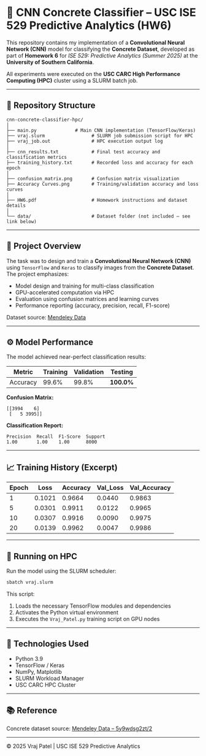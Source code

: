 # 🧠 CNN Concrete Classifier – USC ISE 529 Predictive Analytics (HW6)

This repository contains my implementation of a **Convolutional Neural Network (CNN)** model for classifying the **Concrete Dataset**, developed as part of **Homework 6** for *ISE 529: Predictive Analytics (Summer 2025)* at the **University of Southern California**.

All experiments were executed on the **USC CARC High Performance Computing (HPC)** cluster using a SLURM batch job.

---

## 📁 Repository Structure

```
cnn-concrete-classifier-hpc/
│
├── main.py              # Main CNN implementation (TensorFlow/Keras)
├── vraj.slurm                 # SLURM job submission script for HPC
├── vraj_job.out               # HPC execution output log
│
├── cnn_results.txt            # Final test accuracy and classification metrics
├── training_history.txt       # Recorded loss and accuracy for each epoch
│
├── confusion_matrix.png       # Confusion matrix visualization
├── Accuracy Curves.png        # Training/validation accuracy and loss curves
│
├── HW6.pdf                    # Homework instructions and dataset details
│
└── data/                      # Dataset folder (not included — see link below)
```

---

## 🧩 Project Overview

The task was to design and train a **Convolutional Neural Network (CNN)** using `TensorFlow` and `Keras` to classify images from the **Concrete Dataset**.  
The project emphasizes:
- Model design and training for multi-class classification  
- GPU-accelerated computation via HPC  
- Evaluation using confusion matrices and learning curves  
- Performance reporting (accuracy, precision, recall, F1-score)

Dataset source: [Mendeley Data](https://data.mendeley.com/datasets/5y9wdsg2zt/2)

---

## ⚙️ Model Performance

The model achieved near-perfect classification results:

| Metric | Training | Validation | Testing |
|--------|-----------|-------------|----------|
| Accuracy | 99.6% | 99.8% | **100.0%** |

**Confusion Matrix:**
```
[[3994    6]
 [   5 3995]]
```

**Classification Report:**
```
Precision  Recall  F1-Score  Support
1.00       1.00    1.00      8000
```

---

## 📈 Training History (Excerpt)

| Epoch | Loss | Accuracy | Val_Loss | Val_Accuracy |
|-------|------|-----------|-----------|---------------|
| 1 | 0.1021 | 0.9664 | 0.0440 | 0.9863 |
| 5 | 0.0301 | 0.9911 | 0.0122 | 0.9965 |
| 10 | 0.0307 | 0.9916 | 0.0090 | 0.9975 |
| 20 | 0.0139 | 0.9962 | 0.0047 | 0.9986 |

---

## 🚀 Running on HPC

Run the model using the SLURM scheduler:

```bash
sbatch vraj.slurm
```

This script:
1. Loads the necessary TensorFlow modules and dependencies  
2. Activates the Python virtual environment  
3. Executes the `Vraj_Patel.py` training script on GPU nodes

---

## 🧠 Technologies Used

- Python 3.9  
- TensorFlow / Keras  
- NumPy, Matplotlib  
- SLURM Workload Manager  
- USC CARC HPC Cluster

---

## 📚 Reference

Concrete dataset source: [Mendeley Data – 5y9wdsg2zt/2](https://data.mendeley.com/datasets/5y9wdsg2zt/2)

---

© 2025 Vraj Patel | USC ISE 529 Predictive Analytics

